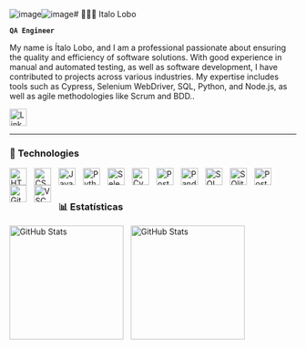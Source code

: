 ![image](https://github.com/user-attachments/assets/b2e794f7-1eef-4ec5-abaa-7720edad3a5a)![image](https://github.com/user-attachments/assets/c8dfa338-17de-48f9-ac32-310afedda533)# 👩🏻‍💻 Italo Lobo

**`QA Engineer`**

My name is Ítalo Lobo, and I am a professional passionate about ensuring the quality and efficiency of software solutions. With good experience in manual and automated testing, as well as software development, I have contributed to projects across various industries. My expertise includes tools such as Cypress, Selenium WebDriver, SQL, Python, and Node.js, as well as agile methodologies like Scrum and BDD..



<p align="left">
    <a href="https://www.linkedin.com/in/italo-lobo-qa/">
        <img 
            alt="LinkedIn" 
            title="My LinkedIn" 
            src="https://www.lusodados.pt/source/linkedin/linkedin.png"            
            height="30"
        />
    </a>
</p>

---

### 🤖 Technologies

<img 
    align="left" 
    alt="HTML"
    title="HTML" 
    width="30px" 
    style="padding-right: 10px;" 
    src="https://cdn.jsdelivr.net/gh/devicons/devicon@latest/icons/html5/html5-original.svg" 
/>
<img 
    align="left" 
    alt="CSS" 
    title="CSS"
    width="30px" 
    style="padding-right: 10px;" 
    src="https://cdn.jsdelivr.net/gh/devicons/devicon@latest/icons/css3/css3-original.svg" 
/>
<img 
    align="left" 
    alt="JavaScript" 
    title="JavaScript"
    width="30px" 
    style="padding-right: 10px;" 
    src="https://cdn.jsdelivr.net/gh/devicons/devicon@latest/icons/javascript/javascript-original.svg" 
/>
<img 
    align="left" 
    alt="Python" 
    title="Python"
    width="30px" 
    style="padding-right: 10px;" 
    src="https://cdn.jsdelivr.net/gh/devicons/devicon@latest/icons/python/python-original.svg" 
/>
<img 
    align="left" 
    alt="Selenium"
    title="Selenium" 
    width="30px" 
    style="padding-right: 10px;" 
    src="https://upload.wikimedia.org/wikipedia/commons/d/d5/Selenium_Logo.png" 
/>
<img 
    align="left" 
    alt="Cypress"
    title="Cypress" 
    width="30px" 
    style="padding-right: 10px;" 
    src="https://yt3.googleusercontent.com/MHW3vhUeDZZIKMm-T63-zkvPQsYab4OpbyvT8ifxmfz0E-fqIWj9r8tP4qITq2KLWI2eqK7q3A=s900-c-k-c0x00ffffff-no-rj" 
/>
<img 
    align="left" 
    alt="Postman"
    title="Postman" 
    width="30px" 
    style="padding-right: 10px;" 
    src="https://yt3.googleusercontent.com/XRzDTgEa9GybH_Uk21E9ri6_iYh-9gbyZzhiEBCnLjISgjTorjMiu7IwpChUMf2lLpEdX6ufDA=s900-c-k-c0x00ffffff-no-rj" 
/>
<img 
    align="left" 
    alt="Pandas" 
    title="Pandas"
    width="30px" 
    style="padding-right: 10px;" 
    src="https://netdata.cloud/img/pandas.png" 
/>
<img 
    align="left" 
    alt="SQL" 
    title="SQL"
    width="30px" 
    style="padding-right: 10px;" 
    src="https://www.netgen.co.za/wp-content/uploads/2023/05/SQL-Database.png" 
/>
<img 
    align="left" 
    alt="SQlite" 
    title="SQlite"
    width="30px" 
    style="padding-right: 10px;" 
    src="https://api.nuget.org/v3-flatcontainer/sqlite.redist/3.8.4.2/icon" 
/>
<img 
    align="left" 
    alt="PostgreSQL" 
    title="PostgreSQL"
    width="30px" 
    style="padding-right: 10px;" 
    src="https://upload.wikimedia.org/wikipedia/commons/thumb/2/29/Postgresql_elephant.svg/1200px-Postgresql_elephant.svg.png" 
/>
<img 
    align="left" 
    alt="Git" 
    title="Git"
    width="30px" 
    style="padding-right: 10px;" 
    src="https://cdn.jsdelivr.net/gh/devicons/devicon@latest/icons/git/git-original.svg" 
/>
<img 
    align="left" 
    alt="VSCode" 
    title="VSCode"
    width="30px" 
    style="padding-right: 10px;" 
    src="https://carleton.ca/scs/wp-content/uploads/vscode-1.png" 
/>

<br/>
<br/>

### 📊 Estatísticas

<p>
  <img 
    align="left" 
    alt="GitHub Stats" 
    height="200" 
    style="padding-right: 10px;" 
    src="https://github-readme-stats.vercel.app/api?username=italolobo&show_icons=true&theme=tokyonight&include_all_commits=true&locale=pt-br" 
  />

<img 
      align="left" 
      alt="GitHub Stats" 
      height="200" 
      src="https://github-readme-stats.vercel.app/api/top-langs/?username=italolobo&theme=tokyonight&layout=compact&custom_title=Tecnologias&langs_count=9" 
  />

</p>
